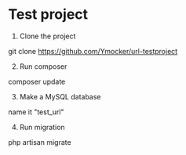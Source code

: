 # Test project

1. Clone the project

git clone https://github.com/Ymocker/url-testproject

2. Run composer

composer update

3. Make a MySQL database

name it "test_url"

4. Run migration

php artisan migrate